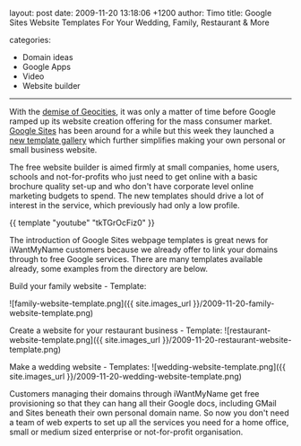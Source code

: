 layout: post
date: 2009-11-20 13:18:06 +1200
author: Timo
title: Google Sites Website Templates For Your Wedding, Family, Restaurant & More

categories:
  - Domain ideas
  - Google Apps
  - Video
  - Website builder

----

With the [demise of Geocities](https://iwantmyname.com/blog/2009/08/website-hosting-alternatives-to-your-geocities-page.html), it was only a matter of time before Google ramped up its website creation offering for the mass consumer market. [Google Sites](http://sites.google.com) has been around for a while but this week they launched a [new template gallery](http://googledocs.blogspot.com/2009/11/get-started-with-google-sites-templates.html) which further simplifies making your own personal or small business website.

The free website builder is aimed firmly at small companies, home users, schools and not-for-profits who just need to get online with a basic brochure quality set-up and who don't have corporate level online marketing budgets to spend. The new templates  should drive a lot of interest in the service, which previously had only a low profile.

{{ template "youtube" "tkTGrOcFiz0" }}

The introduction of Google Sites webpage templates is great news for iWantMyName customers because we already offer to link your domains through to free Google services. There are many templates available already, some examples from the directory are below.

Build your family website - Template:

![family-website-template.png]({{ site.images_url }}/2009-11-20-family-website-template.png)

Create a website for your restaurant business - Template:
![restaurant-website-template.png]({{ site.images_url }}/2009-11-20-restaurant-website-template.png)

Make a wedding website - Templates:
![wedding-website-template.png]({{ site.images_url }}/2009-11-20-wedding-website-template.png)

Customers managing their domains through iWantMyName get free provisioning so that they can hang all their Google docs, including GMail and Sites beneath their own personal domain name. So now you don't need a team of web experts to set up all the services you need for a home office, small or medium sized enterprise or not-for-profit organisation.
